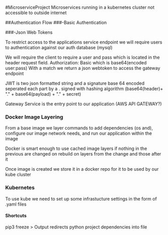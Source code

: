 #MicroserviceProject
Microservices running in a kubernetes cluster not accessible to outside internet

##Authentication Flow
###-Basic Authentication

###-Json Web Tokens

To restrict access to the applications service endpoint we will require users to authentication against our auth database (mysql)

We will require the client to require a user and pass which is located in the header request field.
Authorization: Basic <credneitals> which is base64(encoded user:pass)
With a match we return a json webtoken to access the gateway endpoint

JWT is two json formatted string and a signature base 64 encoded seperated each part by a .
signed with hashing algorithm (base64(header)+ "." + base64(payload) + "." + secret)

Gateway Service is the entry point to our application (AWS API GATEWAY?)

### Docker Image Layering

From a base image we layer commands to add dependencies (os and), configure our image network needs, and run our application within the image

Docker is smart enough to use cached image layers if nothing in the previous are changed on rebuild on layers from the change and those after it

Once image is created we store it in a docker repo for it to be used by our kube cluster

### Kubernetes

To use kube we need to set up some infrastucture settings in the form of .yaml files

#### Shortcuts

pip3 freeze > <file>
Output redirects python project dependencies into file
